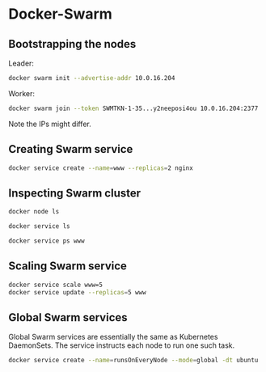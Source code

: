 # Docker-Swarm

## Bootstrapping the nodes
Leader:
```sh
docker swarm init --advertise-addr 10.0.16.204
```
Worker:
```sh
docker swarm join --token SWMTKN-1-35...y2neeposi4ou 10.0.16.204:2377
```
Note the IPs might differ.
## Creating Swarm service
```sh
docker service create --name=www --replicas=2 nginx
```
## Inspecting Swarm cluster
```sh
docker node ls
```
```sh
docker service ls
```
```sh
docker service ps www
```
## Scaling Swarm service
```sh
docker service scale www=5
docker service update --replicas=5 www
```
## Global Swarm services
Global Swarm services are essentially the same as Kubernetes DaemonSets. The service instructs each node to run one such task.
```sh
docker service create --name=runsOnEveryNode --mode=global -dt ubuntu
```